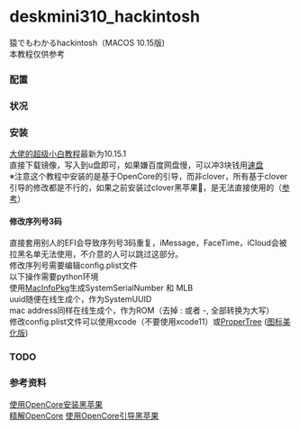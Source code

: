 # deskmini310_hackintosh
猿でもわかるhackintosh（MACOS 10.15版)  
本教程仅供参考

### 配置

### 状况

### 安装
[大佬的超级小白教程](https://blog.xjn819.com/?p=7#comment-464)最新为10.15.1  
直接下载镜像，写入到u盘即可，如果嫌百度网盘慢，可以冲3块钱用[速盘](https://www.speedpan.com/)  
※注意这个教程中安装的是基于OpenCore的引导，而非clover，所有基于clover引导的修改都是不行的，如果之前安装过clover黑苹果🍎，是无法直接使用的（[参考](https://blog.daliansky.net/OpenCore-BootLoader.html)）  
#### 修改序列号3码
直接套用别人的EFI会导致序列号3码重复，iMessage，FaceTime，iCloud会被拉黑名单无法使用，不介意的人可以跳过这部分。  
修改序列号需要编辑config.plist文件  
以下操作需要python环境  
使用[MacInfoPkg](https://github.com/acidanthera/MacInfoPkg/releases)生成SystemSerialNumber 和 MLB  
uuid随便在线生成个，作为SystemUUID  
mac address同样在线生成个，作为ROM（去掉 : 或者 -, 全部转换为大写）  
修改config.plist文件可以使用xcode（不要使用xcode11）或[ProperTree](https://github.com/corpnewt/ProperTree)  ([图标美化版](http://bbs.pcbeta.com/viewthread-1832755-1-1.html))
### TODO



### 参考资料
[使用OpenCore安装黑苹果](https://github.com/cattyhouse/oc-guide)  
[精解OpenCore](https://blog.daliansky.net/OpenCore-BootLoader.html)
[使用OpenCore引导黑苹果](https://blog.xjn819.com/?p=543)

